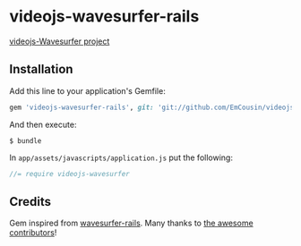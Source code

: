# videojs-wavesurfer-rails

[videojs-Wavesurfer project](https://github.com/collab-project/videojs-wavesurfer)

## Installation

Add this line to your application's Gemfile:

```ruby
gem 'videojs-wavesurfer-rails', git: 'git://github.com/EmCousin/videojs-wavesurfer-rails.git'
```

And then execute:

    $ bundle

In `app/assets/javascripts/application.js` put the following:

```javascript
//= require videojs-wavesurfer
```

## Credits

Gem inspired from [wavesurfer-rails](https://github.com/tylrd/wavesurfer-rails). Many
thanks to
[the awesome contributors](https://github.com/katspaugh/wavesurfer.js/contributors)!
